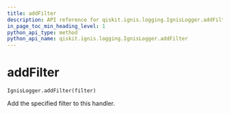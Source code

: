 ```yaml
---
title: addFilter
description: API reference for qiskit.ignis.logging.IgnisLogger.addFilter
in_page_toc_min_heading_level: 1
python_api_type: method
python_api_name: qiskit.ignis.logging.IgnisLogger.addFilter
---
```


# addFilter

<span id="qiskit.ignis.logging.IgnisLogger.addFilter" />

`IgnisLogger.addFilter(filter)`

Add the specified filter to this handler.

